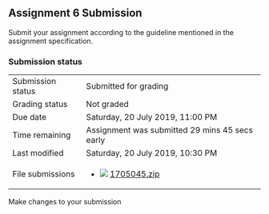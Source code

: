 <h2>Assignment 6 Submission</h2>Submit your assignment according to the guideline mentioned in the assignment specification.

<h3>Submission status</h3><table>
<tbody><tr>
<td>Submission status</td>
<td>Submitted for grading</td>
</tr>
<tr>
<td>Grading status</td>
<td>Not graded</td>
</tr>
<tr>
<td>Due date</td>
<td>Saturday, 20 July 2019, 11:00 PM</td>
</tr>
<tr>
<td>Time remaining</td>
<td>Assignment was submitted 29 mins 45 secs early</td>
</tr>
<tr>
<td>Last modified</td>
<td>Saturday, 20 July 2019, 10:30 PM</td>
</tr>
<tr>
<td>File submissions</td>
<td><ul><li><img src="..%5C..%5C..%5CJanuary%202018%5CCSE102%5CiGraphics%20Offline%20Submission%20Link%20Assignment%5Cfile%5Carchive.png" /> <a href="file%5C1705045.zip">1705045.zip</a> 
</li></ul>

</td>
</tr>

</tbody>
</table>



Make changes to your submission



